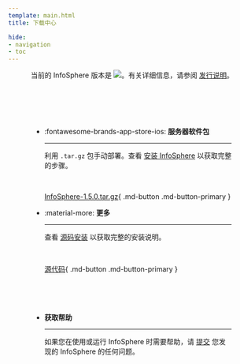 ```yaml
---
template: main.html
title: 下载中心

hide:
- navigation
- toc
---
```


<style>
.md-typeset h1 {
  text-align: center;
  font-weight: 1000;
}
</style>

<div style="text-align: center;">
当前的 InfoSphere 版本是 <img src="https://img.shields.io/github/v/release/devlive-community/incubator-infosphere.svg" />。有关详细信息，请参阅 <a href="/release/latest.html">发行说明</a>。
</div>

<div class="grid cards" markdown style="margin-top: 30px; padding: 50px;">

- :fontawesome-brands-app-store-ios: __服务器软件包__

    ---

    利用 `.tar.gz` 包手动部署。查看 [安装 InfoSphere](reference/getStarted/install.md) 以获取完整的步骤。

    <br />

    [InfoSphere-1.5.0.tar.gz](xxx){ .md-button .md-button-primary }

- :material-more: __更多__

    ---

    查看 [源码安装](reference/getStarted/install.md#the-source-code-to-install) 以获取完整的安装说明。

    <br />

    [源代码](https://github.com/devlive-community/datacap){ .md-button .md-button-primary }

</div>

<div class="grid cards" markdown style="padding: 0 50px 30px 50px;">

- __获取帮助__

    ---

    如果您在使用或运行 InfoSphere 时需要帮助，请 [提交](https://github.com/devlive-community/incubator-infosphere/issues/new/choose) 您发现的 InfoSphere 的任何问题。

</div>
